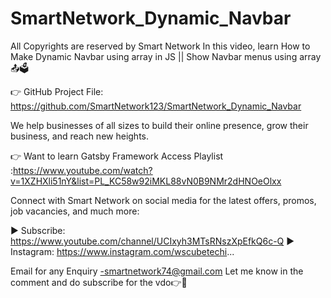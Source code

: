 # SmartNetwork_Dynamic_Navbar
All Copyrights are reserved by Smart Network
In this video, learn How to Make Dynamic Navbar using array in JS || Show Navbar menus using array 📤🗳️

👉 GitHub Project File: https://github.com/SmartNetwork123/SmartNetwork_Dynamic_Navbar

We help businesses of all sizes to build their online presence, grow their business, and reach new heights. 

👉 Want to learn Gatsby Framework Access Playlist :https://www.youtube.com/watch?v=1XZHXli51nY&list=PL_KC58w92iMKL88vN0B9NMr2dHNOeOlxx

Connect with Smart Network on social media for the latest offers, promos, job vacancies, and much more:

► Subscribe: https://www.youtube.com/channel/UCIxyh3MTsRNszXpEfkQ6c-Q
► Instagram: https://www.instagram.com/wscubetechi...

Email for any Enquiry -smartnetwork74@gmail.com
Let me know in the comment and do subscribe for the vdo👉📩
